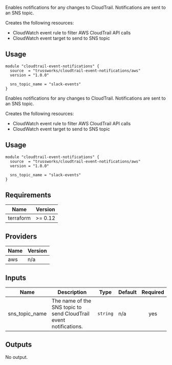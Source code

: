 Enables notifications for any changes to CloudTrail. Notifications are sent to an SNS topic.

Creates the following resources:

* CloudWatch event rule to filter AWS CloudTrail API calls
* CloudWatch event target to send to SNS topic

## Usage

```hcl
module "cloudtrail-event-notifications" {
  source  = "trussworks/cloudtrail-event-notifications/aws"
  version = "1.0.0"

  sns_topic_name = "slack-events"
}
```

<!-- BEGINNING OF PRE-COMMIT-TERRAFORM DOCS HOOK -->
Enables notifications for any changes to CloudTrail. Notifications are sent to an SNS topic.

Creates the following resources:

* CloudWatch event rule to filter AWS CloudTrail API calls
* CloudWatch event target to send to SNS topic

## Usage

```hcl
module "cloudtrail-event-notifications" {
  source  = "trussworks/cloudtrail-event-notifications/aws"
  version = "1.0.0"

  sns_topic_name = "slack-events"
}
```

## Requirements

| Name | Version |
|------|---------|
| terraform | >= 0.12 |

## Providers

| Name | Version |
|------|---------|
| aws | n/a |

## Inputs

| Name | Description | Type | Default | Required |
|------|-------------|------|---------|:--------:|
| sns\_topic\_name | The name of the SNS topic to send CloudTrail event notifications. | `string` | n/a | yes |

## Outputs

No output.

<!-- END OF PRE-COMMIT-TERRAFORM DOCS HOOK -->
